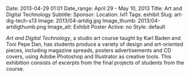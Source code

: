 Date: 2013-04-29 01:01 
Date_range: April 29 - May 10, 2013
Title: Art and Digital Technology 
Subtitle: 
Sponsor:
Location: lvl1
Tags: exhibit
Slug: art-dig-tech-s13
Image: 2013/04-artdig.jpg
Image_thumb: 2013/04-artdigthumb.png
Image_alt: Exhibit Poster
Active: no
Style: default

<em>Art and Digital Technology</em>, a studio art course taught by Karl   Baden and Toni Pepe Dan, has students produce a variety of design and   art-oriented pieces, including magazine spreads, posters advertisements   and CD covers, using Adobe Photoshop and Illustrator as creative tools.   This exhibition consists of excerpts from the final projects of students   from the course.